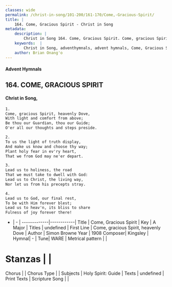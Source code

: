 ```yaml
---
classes: wide
permalink: /christ-in-song/101-200/161-170/Come,-Gracious-Spirit/
title: |
    164. Come, Gracious Spirit - Christ in Song
metadata:
    description: |
        Christ in Song 164. Come, Gracious Spirit. Come, gracious Spirit, heavenly Dove, With light and comfort from above; Be thou our Guardian, thou our Guide; O'er all our thoughts and steps preside.
    keywords:  |
        Christ in Song, adventhymnals, advent hymnals, Come, Gracious Spirit, Come, gracious Spirit, heavenly Dove. 
    author: Brian Onang'o
---
```


#### Advent Hymnals
## 164. COME, GRACIOUS SPIRIT
####  Christ in Song,

```txt
1.
Come, gracious Spirit, heavenly Dove,
With light and comfort from above;
Be thou our Guardian, thou our Guide;
O'er all our thoughts and steps preside.

2.
To us the light of truth display,
And make us know and choose thy way;
Plant holy fear in ev'ry heart,
That we from God may ne'er depart.

3.
Lead us to holiness, the road
That we must take to dwell with God:
Lead us to Christ, the living way,
Nor let us from his precepts stray.

4.
Lead us to God, our final rest,
To be with Him forever blest;
Lead us to heav'n, its bliss to share
Fulness of joy forever there!

```

- |   -  |
-------------|------------|
Title | Come, Gracious Spirit |
Key | A Major |
Titles | undefined |
First Line | Come, gracious Spirit, heavenly Dove |
Author | Simon Browne
Year | 1908
Composer| Kingsley |
Hymnal|  - |
Tune| WARE |
Metrical pattern | |
# Stanzas |  |
Chorus |  |
Chorus Type |  |
Subjects | Holy Spirit: Guide |
Texts | undefined |
Print Texts | 
Scripture Song |  |
    
